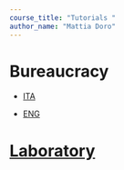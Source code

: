 ```yaml
---
course_title: "Tutorials "
author_name: "Mattia Doro"
---
```


# Bureaucracy

- [ITA](docs/ita/ItaIndex.html)

- [ENG](docs/eng/EngIndex.html)

# [Laboratory](docs/Laboratory.md)
